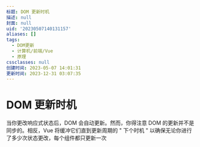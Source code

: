 ```yaml
---
标题: DOM 更新时机
描述: null
封面: null
uid: '20230507140131157'
aliases: []
tags:
  - DOM更新
  - 计算机/前端/Vue
  - 原理
cssclasses: null
创建时间: 2023-05-07 14:01:31
更新时间: 2023-12-31 03:07:35
---
```


# DOM 更新时机

当你更改响应式状态后，DOM 会自动更新。然而，你得注意 DOM 的更新并不是同步的。相反，Vue 将缓冲它们直到更新周期的 " 下个时机 " 以确保无论你进行了多少次状态更改，每个组件都只更新一次
